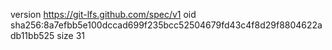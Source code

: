 version https://git-lfs.github.com/spec/v1
oid sha256:8a7efbb5e100dccad699f235bcc52504679fd43c4f8d29f8804622adb11bb525
size 31
